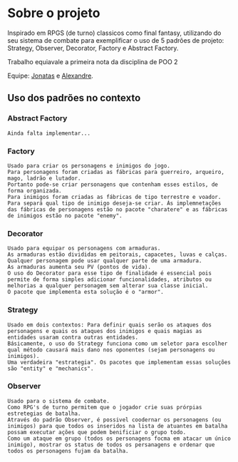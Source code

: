 # Sobre o projeto

<p>Inspirado em RPGS (de turno) classicos como final fantasy, utilizando do seu sistema de combate para exemplificar o uso de 5 padrões de projeto: Strategy, Observer, Decorator, Factory e Abstract Factory.</p>
<p>Trabalho equiavale a primeira nota da disciplina de POO 2</p>
<p>Equipe: <a href="https://github.com/johnHPX" target="_blank">Jonatas</a> e <a href="https://github.com/Alesh-Silva" target="_blank">Alexandre</a>.</p>

## Uso dos padrões no contexto

### Abstract Factory
    Ainda falta implementar...

### Factory
    Usado para criar os personagens e inimigos do jogo.
    Para personagens foram criadas as fábricas para guerreiro, arqueiro, mago, ladrão e lutador. 
    Portanto pode-se criar personagens que contenham esses estilos, de forma organizada. 
    Para inimigos foram criadas as fábricas de tipo terrestre e voador. 
    Para separá qual tipo de inimigo deseja-se criar. Ás implemnetações das fábricas de personagens estão no pacote "charatere" e as fábricas de inimigos estão no pacote "enemy".

### Decorator
    Usado para equipar os personagens com armaduras.
    As armaduras estão divididas em peitorais, capacetes, luvas e calças. 
    Qualquer personagem pode usar qualquer parte de uma armadura.
    As armaduras aumenta seu PV (pontos de vida). 
    O uso do Decorator para esse tipo de finalidade é essencial pois permite de forma simples adicionar funcionalidades, atributos ou melhorias a qualquer personagem sem alterar sua classe inicial. 
    O pacote que implementa esta solução é o "armor". 

### Strategy
    Usado em dois contextos: Para definir quais serão os ataques dos personagens e quais os ataques dos inimigos e quais magias as entidades usaram contra outras entidades. 
    Básicamente, o uso do Strategy funciona como um seletor para escolher qual método causará mais dano nos oponentes (sejam personagens ou inimigos). 
    Uma verdadeira "estrategia". Os pacotes que implementam essas soluções são "entity" e "mechanics".

### Observer
    Usado para o sistema de combate. 
    Como RPG's de turno permitem que o jogador crie suas prórpias estretegias de batalha. 
    Através do padrão Observer, é possivel coodernar os personagens (ou inimigos) para que todos os inseridos na lista de atuantes em batalha possam executar ações que podem benificiar o grupo todo. 
    Como um ataque em grupo (todos os personagens focma em atacar um único inimigo), mostrar os status de todos os persanagens e ordenar que todos os personagens fujam da batalha. 


